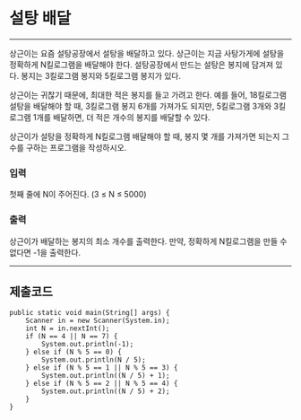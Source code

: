 # 설탕 배달

---
상근이는 요즘 설탕공장에서 설탕을 배달하고 있다. 상근이는 지금 사탕가게에 설탕을 정확하게 N킬로그램을 배달해야 한다. 설탕공장에서 만드는 설탕은 봉지에 담겨져 있다. 봉지는 3킬로그램 봉지와 5킬로그램 봉지가
있다.

상근이는 귀찮기 때문에, 최대한 적은 봉지를 들고 가려고 한다. 예를 들어, 18킬로그램 설탕을 배달해야 할 때, 3킬로그램 봉지 6개를 가져가도 되지만, 5킬로그램 3개와 3킬로그램 1개를 배달하면, 더 적은
개수의 봉지를 배달할 수 있다.

상근이가 설탕을 정확하게 N킬로그램 배달해야 할 때, 봉지 몇 개를 가져가면 되는지 그 수를 구하는 프로그램을 작성하시오.

### 입력

첫째 줄에 N이 주어진다. (3 ≤ N ≤ 5000)

### 출력

상근이가 배달하는 봉지의 최소 개수를 출력한다. 만약, 정확하게 N킬로그램을 만들 수 없다면 -1을 출력한다.

---

## 제출코드

```
public static void main(String[] args) {
    Scanner in = new Scanner(System.in);
    int N = in.nextInt();
    if (N == 4 || N == 7) {
        System.out.println(-1);
    } else if (N % 5 == 0) {
        System.out.println(N / 5);
    } else if (N % 5 == 1 || N % 5 == 3) {
        System.out.println((N / 5) + 1);
    } else if (N % 5 == 2 || N % 5 == 4) {
        System.out.println((N / 5) + 2);
    }
}
```